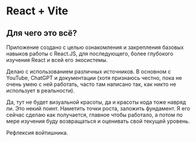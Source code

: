 # React + Vite

## Для чего это всё?

Приложение создано с целью ознакомления и закрепления базовых навыков работы с React.JS,
для последующего, более глубокого изучения React и всей его экосистемы.

Делаю с использованием различных источников. В основном с YouTube, ChatGPT и документации (хотя признаюсь
честно, пока не очень умею с ней работать, часто там написано так, как никто не использует в реальности).

Да, тут не будет визуальной красоты, да и красоты кода тоже навряд ли. Это некий поинт. Наметить точки роста, заложить фундамент.
Я его сейчас сделаю как получается, главное чтобы работало, а потом по мере изучения буду возвращаться и оценивать свой текущей уровень.

Рефлексия войтишника.

